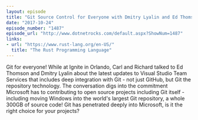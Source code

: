 ```yaml
---
layout: episode
title: "Git Source Control for Everyone with Dmitry Lyalin and Ed Thomson"
date: "2017-10-24"
episode_number: "1487"
episode_url: "http://www.dotnetrocks.com/default.aspx?ShowNum=1487"
links:
- url: "https://www.rust-lang.org/en-US/"
  title: "The Rust Programming Language"
---
```


Git for everyone! While at Ignite in Orlando, Carl and Richard talked to Ed Thomson and Dmitry Lyalin about the latest updates to Visual Studio Team Services that includes deep integration with Git - not just GitHub, but Git the repository technology. The conversation digs into the commitment Microsoft has to contributing to open source projects including Git itself - including moving Windows into the world's largest Git repository, a whole 300GB of source code! Git has penetrated deeply into Microsoft, is it the right choice for your projects?
